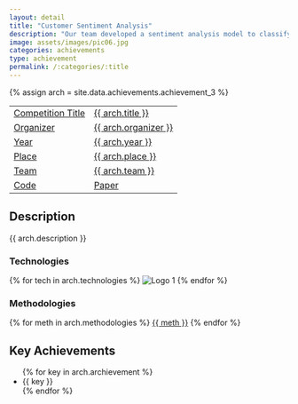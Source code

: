 ```yaml
---
layout: detail
title: "Customer Sentiment Analysis"
description: "Our team developed a sentiment analysis model to classify customer reviews as positive"
image: assets/images/pic06.jpg
categories: achievements
type: achievement
permalink: /:categories/:title
---
```


{% assign arch = site.data.achievements.achievement_3 %}
<div id="main">
	<section id="one">
        <div class="inner no-padding" >
            <div class="table-container">
            <table>
                <tr>
                    <td class="first-column"><a href="#" class="button special small disable">Competition Title</a></td>
                    <td class="second-column"><a href="#" class="button small disable">{{ arch.title }}</a></td>
                </tr>
                <tr>
                    <td class="first-column"><a href="#" class="button special small disable">Organizer</a></td>
                    <td class="second-column"><a href="#" class="button small disable">{{ arch.organizer }}</a></td>
                </tr>
                <tr>
                    <td class="first-column"><a href="#" class="button special small disable">Year</a></td>
                    <td class="second-column"><a href="#" class="button small disable">{{ arch.year }}</a></td>
                </tr>
                <tr>
                    <td class="first-column"><a href="#" class="button special small disable">Place</a></td>
                    <td class="second-column"><a href="#" class="button small disable">{{ arch.place }}</a></td>
                </tr>
                <tr>
                    <td class="first-column"><a href="#" class="button special small disable">Team</a></td>
                    <td class="second-column"><a href="#" class="button small disable">{{ arch.team }}</a></td>
                </tr>
                <tr>
                    <td class="first-column"><a href="{{ arch.code }}" class="button special small"><i class="fab fa-github"></i>Code</a></td>
                    <td class="second-column"><a href="{{ arch.paper }}" class="button special small"><i class="fa-solid fa-file-pdf"></i>Paper</a></td>
                </tr>
            </table>
            </div>
        </div>
    </section>
	<section id='second'>
		<div class="inner no-padding">
			<div>
				<h2>Description</h2>
				<p>{{ arch.description }}</p>
			</div>
			<div class="row">
				<div class="6u 12u$(small)">
					<h3>Technologies</h3>
					<div class='logos-container'>
                        {% for tech in arch.technologies %}
						<img src="{% link assets/images/logos/{{ tech }}.png %}" alt="Logo 1" class="logos">
                        {% endfor %}
					</div>
				</div>
				<div class="6u$ 12u$(small) ">
					<h3>Methodologies</h3>
					<p>
                        {% for meth in arch.methodologies %}
                        <a href="#" class="button small disable">{{ meth }}</a>
                        {% endfor %}
                    </p>
				</div>
			</div>
		</div>
	</section>
	<section id='third'>
		<div class="inner no-padding">
			<div>
				<h2>Key Achievements</h2>
                <ul class='fa-ul'>
                    {% for key in arch.archievement %}
                    <li><i class="fa-li fa fa-check-square"></i>{{ key }}</li>
                    {% endfor %}
                </ul>
			</div>
		</div>
	</section>
</div>
